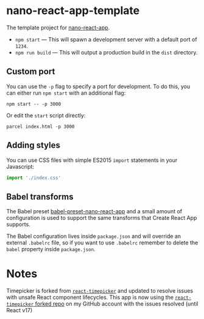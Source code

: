 # nano-react-app-template

The template project for [nano-react-app](https://github.com/adrianmcli/nano-react-app).

-   `npm start` — This will spawn a development server with a default port of `1234`.
-   `npm run build` — This will output a production build in the `dist` directory.

## Custom port

You can use the `-p` flag to specify a port for development. To do this, you can either run `npm start` with an additional flag:

```
npm start -- -p 3000
```

Or edit the `start` script directly:

```
parcel index.html -p 3000
```

## Adding styles

You can use CSS files with simple ES2015 `import` statements in your Javascript:

```js
import './index.css'
```

## Babel transforms

The Babel preset [babel-preset-nano-react-app](https://github.com/adrianmcli/babel-preset-nano-react-app) and a small amount of configuration is used to support the same transforms that Create React App supports.

The Babel configuration lives inside `package.json` and will override an external `.babelrc` file, so if you want to use `.babelrc` remember to delete the `babel` property inside `package.json`.

# Notes

Timepicker is forked from [`react-timepicker`](https://github.com/radekmie/react-timepicker) and updated to resolve issues with unsafe React component lifecycles.
This app is now using the [`react-timepicker` forked repo](https://github.com/andrew-rayco/react-timepicker) on my GitHub account with the issues resolved (until React v17)

